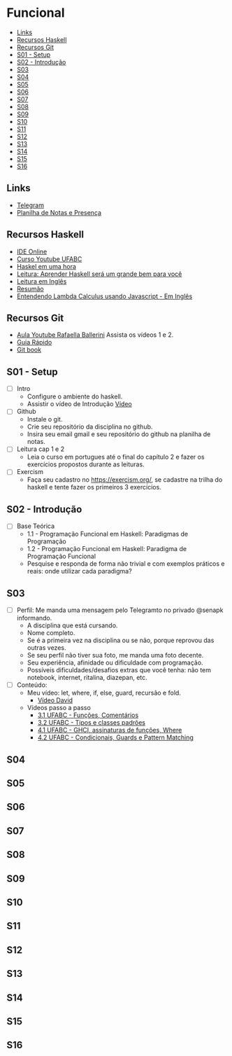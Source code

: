 # Funcional

<!--TOC_BEGIN-->
- [Links](#links)
- [Recursos Haskell](#recursos-haskell)
- [Recursos Git](#recursos-git)
- [S01 - Setup](#s01---setup)
- [S02 - Introdução](#s02---introdução)
- [S03](#s03)
- [S04](#s04)
- [S05](#s05)
- [S06](#s06)
- [S07](#s07)
- [S08](#s08)
- [S09](#s09)
- [S10](#s10)
- [S11](#s11)
- [S12](#s12)
- [S13](#s13)
- [S14](#s14)
- [S15](#s15)
- [S16](#s16)
<!--TOC_END-->

## Links
- [Telegram](https://t.me/+gi6aapE6xc83MWVh)
- [Planilha de Notas e Presença](https://docs.google.com/spreadsheets/d/1URqG0dHZ_Ro7Ll0PDm1S8yELZa6GYEod3EJsi1HwDMs/edit?usp=sharing)

## Recursos Haskell
- [IDE Online](http://replit.com)
- [Curso Youtube UFABC](https://www.youtube.com/playlist?list=PLYItvall0TqJ25sVTLcMhxsE0Hci58mpQ)
- [Haskel em uma hora](https://www.youtube.com/watch?v=02_H3LjqMr8)
- [Leitura: Aprender Haskell será um grande bem para você](http://haskell.tailorfontela.com.br/chapters)
- [Leitura em Inglês](http://learnyouahaskell.com/chapters)
- [Resumão](https://learnxinyminutes.com/docs/haskell/)
- [Entendendo Lambda Calculus usando Javascript - Em Inglês](https://www.youtube.com/watch?v=3VQ382QG-y4)

## Recursos Git
- [Aula Youtube Rafaella Ballerini](https://www.youtube.com/watch?v=DqTITcMq68k) Assista os vídeos 1 e 2.
- [Guia Rápido](https://rogerdudler.github.io/git-guide/index.pt_BR.html)
- [Git book](https://pt.wikiversity.org/wiki/Git_B%C3%A1sico)

## S01 - Setup
- [ ] Intro
    - Configure o ambiente do haskell.
    - Assistir o vídeo de Introdução [Vídeo](https://www.youtube.com/watch?v=HTYsItc6a_Y)
- [ ] Github
    - Instale o git.
    - Crie seu repositório da disciplina no github.
    - Insira seu email gmail e seu repositório do github na planilha de notas.
- [ ] Leitura cap 1 e 2
    - Leia o curso em portugues até o final do capítulo 2 e fazer os exercícios propostos durante as leituras.
- [ ] Exercism
    - Faça seu cadastro no https://exercism.org/, se cadastre na trilha do haskell e tente fazer os primeiros 3 exercícios.

## S02 - Introdução
 - [ ] Base Teórica
    - 1.1 - Programação Funcional em Haskell: Paradigmas de Programação
    - 1.2 - Programação Funcional em Haskell: Paradigma de Programação Funcional
    - Pesquise e responda de forma não trivial e com exemplos práticos e reais: onde utilizar cada paradigma?

## S03
- [ ] Perfil: Me manda uma mensagem pelo Telegramto no privado @senapk informando.
    - A disciplina que está cursando.
    - Nome completo.
    - Se é a primeira vez na disciplina ou se não, porque reprovou das outras vezes.
    - Se seu perfil não tiver sua foto, me manda uma foto decente.
    - Seu experiência, afinidade ou dificuldade com programação.
    - Possíveis dificuldades/desafios extras que você tenha: não tem notebook, internet, ritalina, diazepan, etc.
- [ ] Conteúdo:
    - Meu vídeo: let, where, if, else, guard, recursão e fold.
        - [Vídeo David](https://youtu.be/4qTUuZoG5bE)
    - Vídeos passo a passo 
        - [3.1 UFABC - Funções, Comentários ](https://youtu.be/rrBMYho3frs)
        - [3.2 UFABC - Tipos e classes padrões](https://youtu.be/WUGlBL9Fagw)
        - [4.1 UFABC - GHCI, assinaturas de funções, Where ](https://youtu.be/dS5qmvxI7Us)
        - [4.2 UFABC - Condicionais, Guards e Pattern Matching ](https://youtu.be/u5b75ENDpdY)

## S04
## S05
## S06
## S07
## S08
## S09
## S10
## S11
## S12
## S13
## S14
## S15
## S16